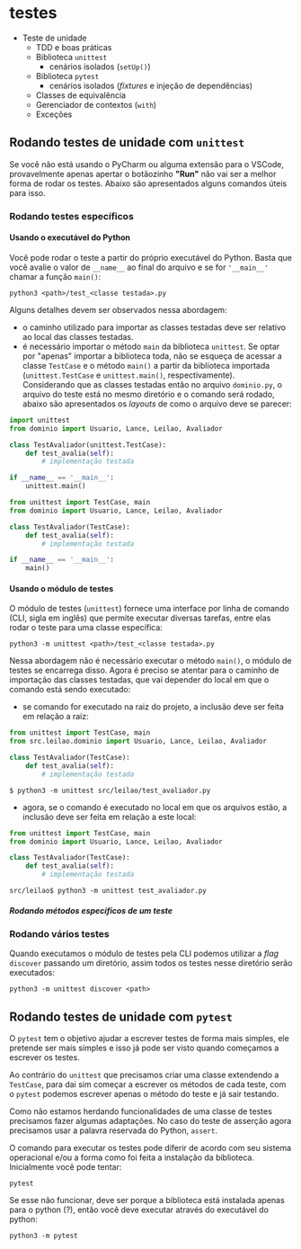 # testes

- Teste de unidade
  - TDD e boas práticas
  - Biblioteca `unittest`
    - cenários isolados (`setUp()`)
  - Biblioteca `pytest`
    - cenários isolados (_fixtures_ e injeção de dependências)
  - Classes de equivalência
  - Gerenciador de contextos (`with`)
  - Exceções

## Rodando testes de unidade com `unittest`

Se você não está usando o PyCharm ou alguma extensão para o VSCode, provavelmente apenas apertar o botãozinho **"Run"** não vai ser a melhor forma de rodar os testes. Abaixo são apresentados alguns comandos úteis para isso.

### Rodando testes específicos

#### Usando o executável do Python

Você pode rodar o teste a partir do próprio executável do Python. Basta que você avalie o valor de `__name__` ao final do arquivo e se for `'__main__'` chamar a função `main()`:

```terminal
python3 <path>/test_<classe testada>.py
```

Alguns detalhes devem ser observados nessa abordagem:

- o caminho utilizado para importar as classes testadas deve ser relativo ao local das classes testadas.
- é necessário importar o método `main` da biblioteca `unittest`. Se optar por "apenas" importar a biblioteca toda, não se esqueça de acessar a classe `TestCase` e o método `main()` a partir da biblioteca importada (`unittest.TestCase` e `unittest.main()`, respectivamente).  
Considerando que as classes testadas então no arquivo `dominio.py`, o arquivo do teste está no mesmo diretório e o comando será rodado, abaixo são apresentados os _layouts_ de como o arquivo deve se parecer:

```python
import unittest
from dominio import Usuario, Lance, Leilao, Avaliador

class TestAvaliador(unittest.TestCase):
    def test_avalia(self):
        # implementação testada

if __name__ == '__main__':
    unittest.main()
```

```python
from unittest import TestCase, main
from dominio import Usuario, Lance, Leilao, Avaliador

class TestAvaliador(TestCase):
    def test_avalia(self):
        # implementação testada

if __name__ == '__main__':
    main()
```

#### Usando o módulo de testes

O módulo de testes (`unittest`) fornece uma interface por linha de comando (CLI, sigla em inglês) que permite executar diversas tarefas, entre elas rodar o teste para uma classe específica:

```terminal
python3 -m unittest <path>/test_<classe testada>.py
```

Nessa abordagem não é necessário executar o método `main()`, o módulo de testes se encarrega disso. Agora é preciso se atentar para o caminho de importação das classes testadas, que vai depender do local em que o comando está sendo executado:

- se comando for executado na raiz do projeto, a inclusão deve ser feita em relação a raiz:

```python
from unittest import TestCase, main
from src.leilao.dominio import Usuario, Lance, Leilao, Avaliador

class TestAvaliador(TestCase):
    def test_avalia(self):
        # implementação testada
```

```terminal
$ python3 -m unittest src/leilao/test_avaliador.py
```

- agora, se o comando é executado no local em que os arquivos estão, a inclusão deve ser feita em relação a este local:

```python
from unittest import TestCase, main
from dominio import Usuario, Lance, Leilao, Avaliador

class TestAvaliador(TestCase):
    def test_avalia(self):
        # implementação testada
```

```terminal
src/leilao$ python3 -m unittest test_avaliador.py
```

##### Rodando métodos específicos de um teste

### Rodando vários testes

Quando executamos o módulo de testes pela CLI podemos utilizar a _flag_ `discover` passando um diretório, assim todos os testes nesse diretório serão executados:

```terminal
python3 -m unittest discover <path>
```

## Rodando testes de unidade com `pytest`

O `pytest` tem o objetivo ajudar a escrever testes de forma mais simples, ele pretende ser mais simples e isso já pode ser visto quando começamos a escrever os testes.

Ao contrário do `unittest` que precisamos criar uma classe extendendo a `TestCase`, para dai sim começar a escrever os métodos de cada teste, com o `pytest` podemos escrever apenas o método do teste e já sair testando.

Como não estamos herdando funcionalidades de uma classe de testes precisamos fazer algumas adaptações. No caso do teste de asserção agora precisamos usar a palavra reservada do Python, `assert`.

O comando para executar os testes pode diferir de acordo com seu sistema operacional e/ou a forma como foi feita a instalação da biblioteca. Inicialmente você pode tentar:

```terminal
pytest
```

Se esse não funcionar, deve ser porque a biblioteca está instalada apenas para o python (?), então você deve executar através do executável do python:

```terminal
python3 -m pytest
```
